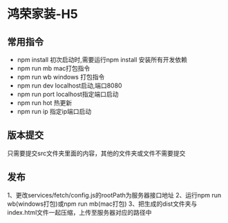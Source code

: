 # 鸿荣家装-H5
 
 
 ## 常用指令
 * npm install 初次启动时,需要运行npm install 安装所有开发依赖
 * npm run mb mac打包指令
 * npm run wb windows 打包指令
 * npm run dev localhost启动,端口8080
 * npm run port localhost指定端口启动
 * npm run hot 热更新
 * npm run ip 指定ip端口启动
 
 ## 版本提交
 只需要提交src文件夹里面的内容，其他的文件夹或文件不需要提交

 ## 发布
 1、更改services/fetch/config.js的rootPath为服务器接口地址
 2、运行npm run wb(windows打包)或npm run mb(mac打包)
 3、把生成的dist文件夹与index.html文件一起压缩，上传至服务器对应的路径中